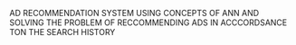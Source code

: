 AD RECOMMENDATION SYSTEM USING CONCEPTS OF ANN AND SOLVING THE PROBLEM OF RECCOMMENDING ADS IN ACCCORDSANCE TON THE SEARCH HISTORY
